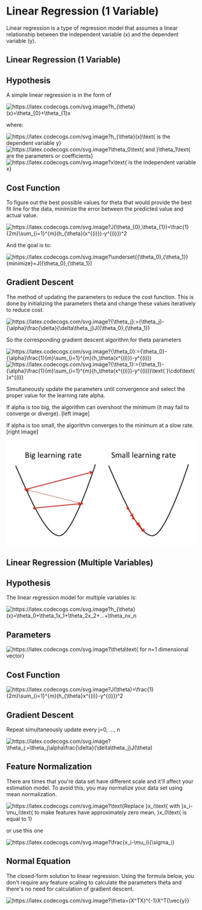 # Linear Regression (1 Variable)

Linear regression is a type of regression model that assumes a linear relationship between the independent variable (x) and the dependent variable (y). 

## Linear Regression (1 Variable)


## Hypothesis

A simple linear regression is in the form of

<img src="https://latex.codecogs.com/svg.image?{\color{white}h_{\theta}(x)=\theta_{0}&plus;\theta_{1}x" title="https://latex.codecogs.com/svg.image?h_{\theta}(x)=\theta_{0}+\theta_{1}x" />

where:

<img src="https://latex.codecogs.com/svg.image?{\color{white}h_{\theta}(x)\text{&space;&space;is&space;the&space;dependent&space;variable&space;y}" title="https://latex.codecogs.com/svg.image?h_{\theta}(x)\text{ is the dependent variable y}" />

<img src="https://latex.codecogs.com/svg.image?{\color{white}\theta_0\text{&space;and&space;}\theta_1\text{&space;&space;are&space;the&space;parameters&space;or&space;coefficients}" title="https://latex.codecogs.com/svg.image?\theta_0\text{ and }\theta_1\text{ are the parameters or coefficients}" />

<img src="https://latex.codecogs.com/svg.image?{\color{white}x\text{&space;is&space;the&space;independent&space;variable&space;x}&space;" title="https://latex.codecogs.com/svg.image?x\text{ is the independent variable x} " />


## Cost Function

To figure out the best possible values for theta that would provide the best fit line for the data, minimize the error between the predicted value and actual value.

<img src="https://latex.codecogs.com/svg.image?{\color{white}J(\theta_{0},\theta_{1})=\frac{1}{2m}\sum_{i=1}^{m}(h_{\theta}(x^{(i)})-y^{(i)})^2" title="https://latex.codecogs.com/svg.image?J(\theta_{0},\theta_{1})=\frac{1}{2m}\sum_{i=1}^{m}(h_{\theta}(x^{(i)})-y^{(i)})^2" />

And the goal is to:

<img src="https://latex.codecogs.com/svg.image?{\color{white}\underset{{\theta_0},{\theta_1}}{minimize}=J({\theta_0},{\theta_1})" title="https://latex.codecogs.com/svg.image?\underset{{\theta_0},{\theta_1}}{minimize}=J({\theta_0},{\theta_1})" />


## Gradient Descent

The method of updating the parameters to reduce the cost function. This is done by initializing the parameters theta and change these values iteratively to reduce cost.

<img src="https://latex.codecogs.com/svg.image?{\color{white}{\theta_j}:={\theta_j}-{\alpha}\frac{\delta}{\delta\theta_j}J({\theta_0},{\theta_1})" title="https://latex.codecogs.com/svg.image?{\theta_j}:={\theta_j}-{\alpha}\frac{\delta}{\delta\theta_j}J({\theta_0},{\theta_1})" />

So the corresponding gradient descent algorithm for theta parameters

<img src="https://latex.codecogs.com/svg.image?{\color{white}{\theta_0}:={\theta_0}-{\alpha}\frac{1}{m}\sum_{i=1}^{m}(h_\theta(x^{(i)})-y^{(i)})" title="https://latex.codecogs.com/svg.image?{\theta_0}:={\theta_0}-{\alpha}\frac{1}{m}\sum_{i=1}^{m}(h_\theta(x^{(i)})-y^{(i)})" />


<img src="https://latex.codecogs.com/svg.image?{\color{white}{\theta_1}:={\theta_1}-{\alpha}\frac{1}{m}\sum_{i=1}^{m}(h_\theta(x^{(i)})-y^{(i)})\text{&space;&space;}\cdot\text{&space;&space;}x^{(i)}" title="https://latex.codecogs.com/svg.image?{\theta_1}:={\theta_1}-{\alpha}\frac{1}{m}\sum_{i=1}^{m}(h_\theta(x^{(i)})-y^{(i)})\text{ }\cdot\text{ }x^{(i)}" />


Simultaneously update the parameters until convergence and select the proper value for the learning rate alpha.

If alpha is too big, the algorithm can overshoot the minimum (it may fail to converge or diverge). [left image]

If alpha is too small, the algorithm converges to the minimum at a slow rate. [right image]

![Learning Rate Alpha](/img/learning_rate_alpha.PNG?raw=true "Learning Rate Alpha")


## Linear Regression (Multiple Variables)


## Hypothesis

The linear regression model for multiple variables is:

<img src="https://latex.codecogs.com/svg.image?{\color{white}h_{\theta}(x)=\theta_0&plus;\theta_1x_1&plus;\theta_2x_2&plus;...&plus;\theta_nx_n" title="https://latex.codecogs.com/svg.image?h_{\theta}(x)=\theta_0+\theta_1x_1+\theta_2x_2+...+\theta_nx_n" />

## Parameters

<img src="https://latex.codecogs.com/svg.image?{\color{white}\theta\text{&space;for&space;n&plus;1&space;dimensional&space;vector}" title="https://latex.codecogs.com/svg.image?\theta\text{ for n+1 dimensional vector}" />

## Cost Function

<img src="https://latex.codecogs.com/svg.image?{\color{white}J(\theta)=\frac{1}{2m}\sum_{i=1}^{m}(h_{\theta}x^{(i)}-y^{(i)})^2" title="https://latex.codecogs.com/svg.image?J(\theta)=\frac{1}{2m}\sum_{i=1}^{m}(h_{\theta}x^{(i)}-y^{(i)})^2" />

## Gradient Descent

Repeat simultaneously update every j=0, ..., n

<img src="https://latex.codecogs.com/svg.image?{\color{white}\theta_j:=\theta_j\alpha\frac{\delta}{\delta\theta_j}J(\theta)" title="https://latex.codecogs.com/svg.image?\theta_j:=\theta_j\alpha\frac{\delta}{\delta\theta_j}J(\theta)" />

## Feature Normalization

There are times that you're data set have different scale and it'll affect your estimation model. To avoid this, you may normalize your data set using mean normalization.

<img src="https://latex.codecogs.com/svg.image?{\color{white}\text{Replace&space;}x_i\text{&space;with&space;}x_i-\mu_i\text{&space;to&space;make&space;features&space;have&space;approximately&space;zero&space;mean,&space;}x_0\text{&space;is&space;equal&space;to&space;1}" title="https://latex.codecogs.com/svg.image?\text{Replace }x_i\text{ with }x_i-\mu_i\text{ to make features have approximately zero mean, }x_0\text{ is equal to 1}" />

or use this one

<img src="https://latex.codecogs.com/svg.image?{\color{white}\frac{x_i-\mu_i}{\sigma_i}" title="https://latex.codecogs.com/svg.image?\frac{x_i-\mu_i}{\sigma_i}" />

## Normal Equation

The closed-form solution to linear regression. Using the formula below, you don't require any feature scaling to calculate the parameters theta and there's no need for calculation of gradient descent.

<img src="https://latex.codecogs.com/svg.image?{\color{white}\theta=(X^TX)^{-1}X^T{\vec{y}}" title="https://latex.codecogs.com/svg.image?\theta=(X^TX)^{-1}X^T{\vec{y}}" />